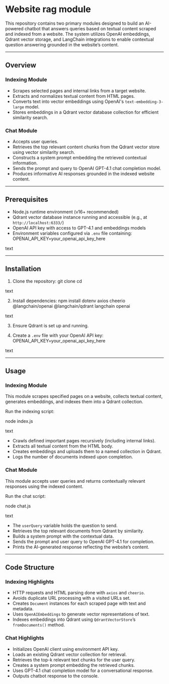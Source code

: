 # Website rag module

This repository contains two primary modules designed to build an AI-powered chatbot that answers queries based on textual content scraped and indexed from a website. The system utilizes OpenAI embeddings, Qdrant vector storage, and LangChain integrations to enable contextual question answering grounded in the website’s content.

---

## Overview

### Indexing Module
- Scrapes selected pages and internal links from a target website.
- Extracts and normalizes textual content from HTML pages.
- Converts text into vector embeddings using OpenAI's `text-embedding-3-large` model.
- Stores embeddings in a Qdrant vector database collection for efficient similarity search.

### Chat Module
- Accepts user queries.
- Retrieves the top relevant content chunks from the Qdrant vector store using vector similarity search.
- Constructs a system prompt embedding the retrieved contextual information.
- Sends the prompt and query to OpenAI GPT-4.1 chat completion model.
- Produces informative AI responses grounded in the indexed website content.

---

## Prerequisites

- Node.js runtime environment (v16+ recommended)
- Qdrant vector database instance running and accessible (e.g., at `http://localhost:6333/`)
- OpenAI API key with access to GPT-4.1 and embeddings models
- Environment variables configured via `.env` file containing:
OPENAI_API_KEY=your_openai_api_key_here

text

---

## Installation

1. Clone the repository:
git clone <repository-url>
cd <repository-folder>

text

2. Install dependencies:
npm install dotenv axios cheerio @langchain/openai @langchain/qdrant langchain openai

text

3. Ensure Qdrant is set up and running.

4. Create a `.env` file with your OpenAI API key:
OPENAI_API_KEY=your_openai_api_key_here

text

---

## Usage

### Indexing Module

This module scrapes specified pages on a website, collects textual content, generates embeddings, and indexes them into a Qdrant collection.

Run the indexing script:

node index.js

text

- Crawls defined important pages recursively (including internal links).
- Extracts all textual content from the HTML body.
- Creates embeddings and uploads them to a named collection in Qdrant.
- Logs the number of documents indexed upon completion.

### Chat Module

This module accepts user queries and returns contextually relevant responses using the indexed content.

Run the chat script:

node chat.js

text

- The `userQuery` variable holds the question to send.
- Retrieves the top relevant documents from Qdrant by similarity.
- Builds a system prompt with the contextual data.
- Sends the prompt and user query to OpenAI GPT-4.1 for completion.
- Prints the AI-generated response reflecting the website’s content.

---

## Code Structure

### Indexing Highlights

- HTTP requests and HTML parsing done with `axios` and `cheerio`.
- Avoids duplicate URL processing with a visited URLs set.
- Creates `Document` instances for each scraped page with text and metadata.
- Uses `OpenAIEmbeddings` to generate vector representations of text.
- Indexes embeddings into Qdrant using `QdrantVectorStore`’s `fromDocuments()` method.

### Chat Highlights

- Initializes OpenAI client using environment API key.
- Loads an existing Qdrant vector collection for retrieval.
- Retrieves the top-k relevant text chunks for the user query.
- Creates a system prompt embedding the retrieved chunks.
- Uses GPT-4.1 chat completion model for a conversational response.
- Outputs chatbot response to the console.



